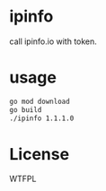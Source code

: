 # ipinfo

call ipinfo.io with token.

# usage

```bash
go mod download
go build 
./ipinfo 1.1.1.0
```

# License

WTFPL